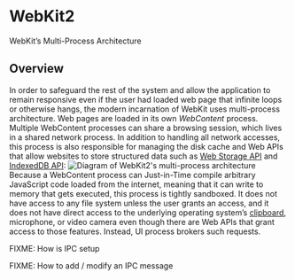 # WebKit2

WebKit’s Multi-Process Architecture

## Overview

In order to safeguard the rest of the system and allow the application to remain responsive
even if the user had loaded web page that infinite loops or otherwise hangs,
the modern incarnation of WebKit uses multi-process architecture.
Web pages are loaded in its own *WebContent* process.
Multiple WebContent processes can share a browsing session, which lives in a shared network process.
In addition to handling all network accesses,
this process is also responsible for managing the disk cache and Web APIs that allow websites
to store structured data such as [Web Storage API](https://developer.mozilla.org/en-US/docs/Web/API/Web_Storage_API)
and [IndexedDB API](https://developer.mozilla.org/en-US/docs/Web/API/IndexedDB_API):
![Diagram of WebKit2's multi-process architecture](/assets/Webkit2ProcessArchitecture.png)
Because a WebContent process can Just-in-Time compile arbitrary JavaScript code loaded from the internet,
meaning that it can write to memory that gets executed, this process is tightly sandboxed.
It does not have access to any file system unless the user grants an access,
and it does not have direct access to the underlying operating system’s [clipboard](https://en.wikipedia.org/wiki/Clipboard_(computing)),
microphone, or video camera even though there are Web APIs that grant access to those features.
Instead, UI process brokers such requests.

FIXME: How is IPC setup

FIXME: How to add / modify an IPC message
